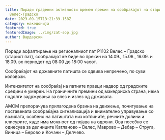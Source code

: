 ```yaml
---
title: Поради градежни активности времен прекин на сообраќајот на стариот пат
  Велес-Градско
date: 2023-09-15T13:21:39.158Z
category: македонија
featured: true
featuredImage: ../img/zat-sop.jpg
author: Вардарски
---
```

<!--StartFragment-->

Поради асфалтирање на регионалниот пат Р1102 Велес – Градско (стариот пат), сообраќајот ќе биде во прекин на 14.09., 15.09., 16.09. и 18.09. во периодот од 08:00 до 18:00 часот.

Сообраќајот на државните патишта се одвива непречено, по суви коловози.

Интензитетот на сообраќај на патните правци надвор од градските средини е умерен. На граничните премини од македонска страна, нема подолги задржувања за влез и излез од државата.

АМСМ препорачува прилагодена брзина на движење, почитување на поставената сообраќајна сигнализација и внимателно управување со возилата, особено на патиштата низ котлините, речните долини и клисурите, каде има можност од појава на одрони. Ова посебно се однесува за делниците Катланово – Велес, Маврово – Дебар – Струга, Виница – Берово и Кочани – Делчево.

<!--EndFragment-->